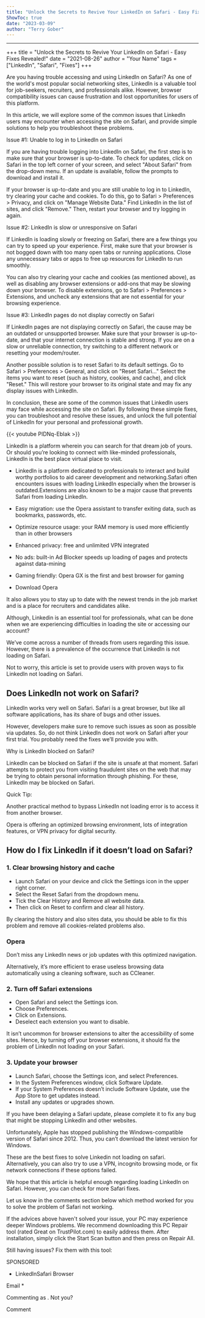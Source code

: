 ```yaml
---
title: "Unlock the Secrets to Revive Your LinkedIn on Safari - Easy Fixes Revealed!"
ShowToc: true 
date: "2023-03-09"
author: "Terry Gober"
---
```

*****
+++
title = "Unlock the Secrets to Revive Your LinkedIn on Safari - Easy Fixes Revealed!"
date = "2021-08-26"
author = "Your Name"
tags = ["LinkedIn", "Safari", "Fixes"]
+++

Are you having trouble accessing and using LinkedIn on Safari? As one of the world's most popular social networking sites, LinkedIn is a valuable tool for job-seekers, recruiters, and professionals alike. However, browser compatibility issues can cause frustration and lost opportunities for users of this platform.

In this article, we will explore some of the common issues that LinkedIn users may encounter when accessing the site on Safari, and provide simple solutions to help you troubleshoot these problems.

Issue #1: Unable to log in to LinkedIn on Safari

If you are having trouble logging into LinkedIn on Safari, the first step is to make sure that your browser is up-to-date. To check for updates, click on Safari in the top left corner of your screen, and select "About Safari" from the drop-down menu. If an update is available, follow the prompts to download and install it.

If your browser is up-to-date and you are still unable to log in to LinkedIn, try clearing your cache and cookies. To do this, go to Safari > Preferences > Privacy, and click on "Manage Website Data." Find LinkedIn in the list of sites, and click "Remove." Then, restart your browser and try logging in again.

Issue #2: LinkedIn is slow or unresponsive on Safari

If LinkedIn is loading slowly or freezing on Safari, there are a few things you can try to speed up your experience. First, make sure that your browser is not bogged down with too many open tabs or running applications. Close any unnecessary tabs or apps to free up resources for LinkedIn to run smoothly.

You can also try clearing your cache and cookies (as mentioned above), as well as disabling any browser extensions or add-ons that may be slowing down your browser. To disable extensions, go to Safari > Preferences > Extensions, and uncheck any extensions that are not essential for your browsing experience.

Issue #3: LinkedIn pages do not display correctly on Safari

If LinkedIn pages are not displaying correctly on Safari, the cause may be an outdated or unsupported browser. Make sure that your browser is up-to-date, and that your internet connection is stable and strong. If you are on a slow or unreliable connection, try switching to a different network or resetting your modem/router.

Another possible solution is to reset Safari to its default settings. Go to Safari > Preferences > General, and click on "Reset Safari…" Select the items you want to reset (such as history, cookies, and cache), and click "Reset." This will restore your browser to its original state and may fix any display issues with LinkedIn.

In conclusion, these are some of the common issues that LinkedIn users may face while accessing the site on Safari. By following these simple fixes, you can troubleshoot and resolve these issues, and unlock the full potential of LinkedIn for your personal and professional growth.

{{< youtube PIDNq-EbIak >}} 



LinkedIn is a platform wherein you can search for that dream job of yours. Or should you’re looking to connect with like-minded professionals, LinkedIn is the best place virtual place to visit.
 
- LinkedIn is a platform dedicated to professionals to interact and build worthy portfolios to aid career development and networking.Safari often encounters issues with loading LinkedIn especially when the browser is outdated.Extensions are also known to be a major cause that prevents Safari from loading LinkedIn.

 
- Easy migration: use the Opera assistant to transfer exiting data, such as bookmarks, passwords, etc.
 - Optimize resource usage: your RAM memory is used more efficiently than in other browsers
 - Enhanced privacy: free and unlimited VPN integrated
 - No ads: built-in Ad Blocker speeds up loading of pages and protects against data-mining
 - Gaming friendly: Opera GX is the first and best browser for gaming
 - Download Opera

 
It also allows you to stay up to date with the newest trends in the job market and is a place for recruiters and candidates alike.
 
Although, Linkedin is an essential tool for professionals, what can be done when we are experiencing difficulties in loading the site or accessing our account?
 
We’ve come across a number of threads from users regarding this issue. However, there is a prevalence of the occurrence that LinkedIn is not loading on Safari.
 
Not to worry, this article is set to provide users with proven ways to fix LinkedIn not loading on Safari.
 
## Does LinkedIn not work on Safari?
 
LinkedIn works very well on Safari. Safari is a great browser, but like all software applications, has its share of bugs and other issues.
 
However, developers make sure to remove such issues as soon as possible via updates. So, do not think LinkedIn does not work on Safari after your first trial. You probably need the fixes we’ll provide you with.
 
Why is LinkedIn blocked on Safari?
 
LinkedIn can be blocked on Safari if the site is unsafe at that moment. Safari attempts to protect you from visiting fraudulent sites on the web that may be trying to obtain personal information through phishing. For these, LinkedIn may be blocked on Safari. 
 
Quick Tip: 
 
Another practical method to bypass LinkedIn not loading error is to access it from another browser. 
 
Opera is offering an optimized browsing environment, lots of integration features, or VPN privacy for digital security. 
 
## How do I fix LinkedIn if it doesn’t load on Safari?
 
### 1. Clear browsing history and cache
 
- Launch Safari on your device and click the Settings icon in the upper right corner.
 - Select the Reset Safari from the dropdown menu.
 - Tick the Clear History and Remove all website data.
 - Then click on Reset to confirm and clear all history.

 
By clearing the history and also sites data, you should be able to fix this problem and remove all cookies-related problems also. 
 
###  Opera 
 
  Don’t miss any LinkedIn news or job updates with this optimized navigation.  
 
Alternatively, it’s more efficient to erase useless browsing data automatically using a cleaning software, such as CCleaner. 
 
### 2. Turn off Safari extensions
 
- Open Safari and select the Settings icon.
 - Choose Preferences.
 - Click on Extensions.
 - Deselect each extension you want to disable.

 
It isn’t uncommon for browser extensions to alter the accessibility of some sites. Hence, by turning off your browser extensions, it should fix the problem of LinkedIn not loading on your Safari.
 
### 3. Update your browser
 
- Launch Safari, choose the Settings icon, and select Preferences.
 - In the System Preferences window, click Software Update.
 - If your System Preferences doesn’t include Software Update, use the App Store to get updates instead.
 - Install any updates or upgrades shown.

 
If you have been delaying a Safari update, please complete it to fix any bug that might be stopping LinkedIn and other websites.
 
Unfortunately, Apple has stopped publishing the Windows-compatible version of Safari since 2012. Thus, you can’t download the latest version for Windows.
 
These are the best fixes to solve Linkedin not loading on safari. Alternatively, you can also try to use a VPN, incognito browsing mode, or fix network connections if these options failed.
 
We hope that this article is helpful enough regarding loading LinkedIn on Safari. However, you can check for more Safari fixes.
 
Let us know in the comments section below which method worked for you to solve the problem of Safari not working.
 

 
If the advices above haven't solved your issue, your PC may experience deeper Windows problems. We recommend downloading this PC Repair tool (rated Great on TrustPilot.com) to easily address them. After installation, simply click the Start Scan button and then press on Repair All.
 
Still having issues? Fix them with this tool:
 
SPONSORED
 
- LinkedInSafari Browser

 
Email * 
 

Commenting as .
Not you?

 
Comment 





